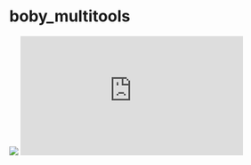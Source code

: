 boby_multitools
===============

<img src="http://boby.pe.hu/img/boby_multitools_view.png" />
<iframe width="400" height="215" src="https://www.youtube.com/embed/HOoWayWPXcU" frameborder="0" allowfullscreen></iframe>
